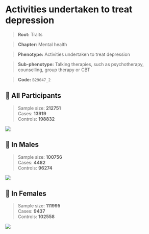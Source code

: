 # Activities undertaken to treat depression
> **Root:** Traits  

> **Chapter:** Mental health  

> **Phenotype:** Activities undertaken to treat depression  

> **Sub-phenotype:** Talking therapies, such as psychotherapy, counselling, group therapy or CBT  

> **Code:** `B29047_2`

## 🧪 All Participants  
> Sample size: **212751**  
> Cases: **13919**  
> Controls: **198832**
<img src="/Traits/Figures/ALL/B29047_2.png"/>
<CsvTable src="/public/Traits/Data/ALL/LG_B29047_2.csv" label="🔍 View full results" />

## 👨 In Males  
> Sample size: **100756**  
> Cases: **4482**  
> Controls: **96274**
<img src="/Traits/Figures/Male/B29047_2.png"/>
<CsvTable src="/public/Traits/Data/Male/LG_B29047_2.csv" label="🔍 View full results" />

## 👩 In Females  
> Sample size: **111995**  
> Cases: **9437**  
> Controls: **102558**
<img src="/Traits/Figures/Female/B29047_2.png"/>
<CsvTable src="/public/Traits/Data/Female/LG_B29047_2.csv" label="🔍 View full results" />
